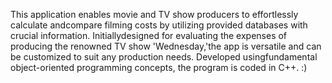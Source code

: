 This application enables movie and TV show producers to effortlessly calculate andcompare filming costs by utilizing provided databases with crucial information. Initiallydesigned for evaluating the expenses of producing the renowned TV show 'Wednesday,'the app is versatile and can be customized to suit any production needs. Developed usingfundamental object-oriented programming concepts, the program is coded in C++. :)
